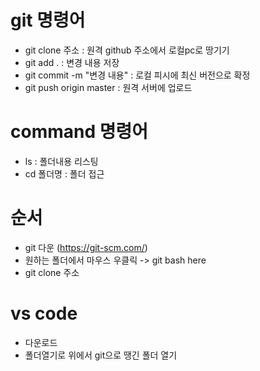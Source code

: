 # git 명령어

- git clone 주소 : 원격 github 주소에서 로컬pc로 땅기기
- git add . : 변경 내용 저장
- git commit -m "변경 내용" : 로컬 피시에 최신 버전으로 확정
- git push origin master : 원격 서버에 업로드

# command 명령어

- ls : 폴더내용 리스팅
- cd 폴더명 : 폴더 접근

# 순서

- git 다운 (https://git-scm.com/)
- 원하는 폴더에서 마우스 우클릭 -> git bash here
- git clone 주소

# vs code

- 다운로드
- 폴더열기로 위에서 git으로 땡긴 폴더 열기
